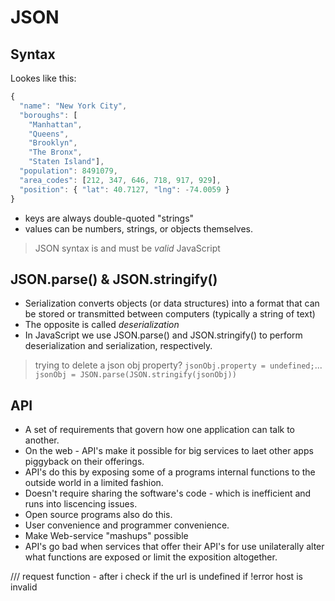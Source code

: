 # JSON 

## Syntax

Lookes like this:

```javascript
{
  "name": "New York City",
  "boroughs": [
    "Manhattan",
    "Queens",
    "Brooklyn",
    "The Bronx",
    "Staten Island"],
  "population": 8491079,
  "area_codes": [212, 347, 646, 718, 917, 929],
  "position": { "lat": 40.7127, "lng": -74.0059 }
}

```

* keys are always double-quoted "strings"
* values can be numbers, strings, or objects themselves.

> JSON syntax is and must be *valid* JavaScript

## JSON.parse() & JSON.stringify()

* Serialization converts objects (or data structures) into a format that can be stored or transmitted between computers (typically a string of text)
* The opposite is called *deserialization*
* In JavaScript we use JSON.parse() and JSON.stringify() to perform deserialization and serialization, respectively.

>trying to delete a json obj property? `jsonObj.property = undefined;`... `jsonObj = JSON.parse(JSON.stringify(jsonObj))`

## API

* A set of requirements that govern how one application can talk to another.
* On the web - API's make it possible for big services to laet other apps piggyback on their offerings.
* API's do this by exposing some of a programs internal functions to the outside world in a limited fashion.
* Doesn't require sharing the software's code - which is inefficient and runs into liscencing issues.
* Open source programs also do this.
* User convenience and programmer convenience.
* Make Web-service "mashups" possible
* API's go bad when services that offer their API's for use unilaterally alter what functions are exposed or limit the exposition altogether.


/// request function - after i check if the url is undefined if !error host is invalid
